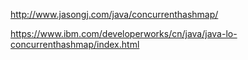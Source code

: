 http://www.jasongj.com/java/concurrenthashmap/

https://www.ibm.com/developerworks/cn/java/java-lo-concurrenthashmap/index.html